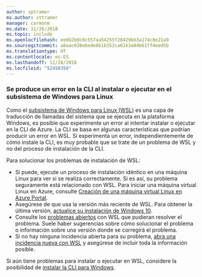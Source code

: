 ```yaml
---
author: sptramer
ms.author: sttramer
manager: carmonm
ms.date: 11/26/2018
ms.topic: include
ms.openlocfilehash: ee0b2b0c8c557aa54255f28429bb3a174c0e21a9
ms.sourcegitcommit: a8aac038e6ede0b1b352ca6163a04b61ff4eed5b
ms.translationtype: HT
ms.contentlocale: es-ES
ms.lasthandoff: 11/28/2018
ms.locfileid: "52450350"
---
```

### <a name="cli-fails-to-install-or-run-on-windows-subsystem-for-linux"></a>Se produce un error en la CLI al instalar o ejecutar en el subsistema de Windows para Linux

Como el [subsistema de Windows para Linux (WSL)](/windows/wsl/about) es una capa de traducción de llamadas del sistema que se ejecuta en la plataforma Windows, es posible que experimente un error al intentar instalar o ejecutar en la CLI de Azure. La CLI se basa en algunas características que podrían producir un error en WSL. Si experimenta un error, independientemente de cómo instale la CLI, es muy probable que se trate de un problema de WSL y no del proceso de instalación de la CLI.

Para solucionar los problemas de instalación de WSL:

* Si puede, ejecute un proceso de instalación idéntico en una máquina Linux para ver si se realiza correctamente. Si es así, su problema seguramente está relacionado con WSL. Para iniciar una máquina virtual Linux en Azure, consulte [Creación de una máquina virtual Linux en Azure Portal](/azure/virtual-machines/linux/quick-create-portal).
* Asegúrese de que usa la versión más reciente de WSL. Para obtener la última versión, [actualice su instalación de Windows 10](https://support.microsoft.com/help/4027667/windows-10-update).
* Consulte los [problemas abiertos](https://github.com/Microsoft/WSL/issues) con WSL que pudieran resolver el problema.
  Suele haber sugerencias sobre cómo solucionar el problema o información sobre una versión donde se corregirá el problema.
* Si no hay ninguna incidencia abierta para su problema, [abra una incidencia nueva con WSL](https://github.com/Microsoft/WSL/issues/new) y asegúrese de incluir toda la información posible.

Si aún tiene problemas para instalar o ejecutar en WSL, considere la posibilidad de [instalar la CLI para Windows](../install-azure-cli-windows.md).
